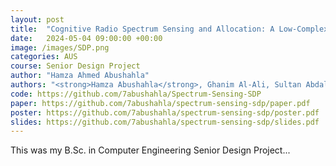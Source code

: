 ```yaml
---
layout: post
title:  "Cognitive Radio Spectrum Sensing and Allocation: A Low-Complexity Deep Learning Approach"
date:   2024-05-04 09:00:00 +00:00
image: /images/SDP.png
categories: AUS
course: Senior Design Project
author: "Hamza Ahmed Abushahla"
authors: "<strong>Hamza Abushahla</strong>, Ghanim Al-Ali, Sultan Abdalla, Muhammad Ismail Sadaqat, Mohamed AlHajri, Taha Landolsi"
code: https://github.com/7abushahla/Spectrum-Sensing-SDP
paper: https://github.com/7abushahla/spectrum-sensing-sdp/paper.pdf
poster: https://github.com/7abushahla/spectrum-sensing-sdp/poster.pdf
slides: https://github.com/7abushahla/spectrum-sensing-sdp/slides.pdf
---
```

This was my B.Sc. in Computer Engineering Senior Design Project...